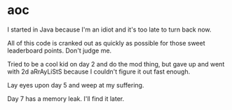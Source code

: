 # aoc

I started in Java because I'm an idiot and it's too late to turn back now.

All of this code is cranked out as quickly as possible for those sweet leaderboard points. Don't judge me.

Tried to be a cool kid on day 2 and do the mod thing, but gave up and went with 2d aRrAyLiStS because I couldn't figure it out fast enough.

Lay eyes upon day 5 and weep at my suffering.

Day 7 has a memory leak. I'll find it later.
